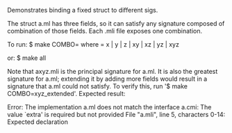 Demonstrates binding a fixed struct to different sigs.

The struct a.ml has three fields, so it can satisfy any signature
composed of combination of those fields. Each .mli file exposes one
combination.

To run: $ make COMBO=<combo>
where <combo> = x | y | z | xy | xz | yz | xyz

or: $ make all

Note that axyz.mli is the principal signature for a.ml. It is also
the greatest signature for a.ml; extending it by adding more fields
would result in a signature that a.ml could not satisfy.
To verify this, run '$ make COMBO=xyz_extended'. Expected result:

Error: The implementation a.ml does not match the interface a.cmi:
       The value `extra' is required but not provided
       File "a.mli", line 5, characters 0-14: Expected declaration

